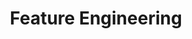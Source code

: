 ---
title: "Feature Engineering"
description: "In the industry, we spend a lot of time working on feature engineering."
tags:
  - "Machine Learning"
  - "Data Types"
weight: 3
---
